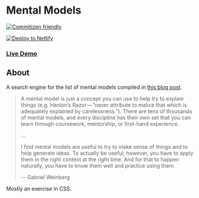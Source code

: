 # Mental Models

[![Commitizen friendly](https://img.shields.io/badge/commitizen-friendly-brightgreen.svg)](http://commitizen.github.io/cz-cli/)

<!-- Markdown snippet -->
[![Deploy to Netlify](https://www.netlify.com/img/deploy/button.svg)](https://app.netlify.com/start/deploy?repository=https://github.com/ChristopherAyling/mental_models)


### [Live Demo](https://mentalmdels.netlify.com/)

## About

A search engine for the list of mental models compiled in [this blog post](https://medium.com/@yegg/mental-models-i-find-repeatedly-useful-936f1cc405d).

>A mental model is just a concept you can use to help try to explain things (e.g. Hanlon’s Razor — “never attribute to malice that which is adequately explained by carelessness.”). There are tens of thousands of mental models, and every discipline has their own set that you can learn through coursework, mentorship, or first-hand experience.
>
> ...
>
>I find mental models are useful to try to make sense of things and to help generate ideas. To actually be useful, however, you have to apply them in the right context at the right time. And for that to happen naturally, you have to know them well and practice using them.
>
> -- Gabriel Weinberg

Mostly an exercise in CSS.
